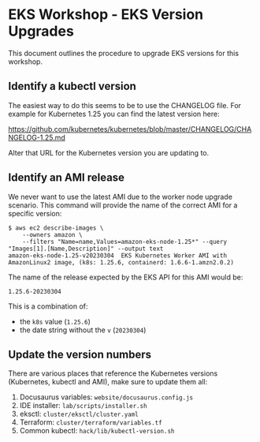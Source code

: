 # EKS Workshop - EKS Version Upgrades

This document outlines the procedure to upgrade EKS versions for this workshop.

## Identify a kubectl version

The easiest way to do this seems to be to use the CHANGELOG file. For example for Kubernetes 1.25 you can find the latest version here:

https://github.com/kubernetes/kubernetes/blob/master/CHANGELOG/CHANGELOG-1.25.md

Alter that URL for the Kubernetes version you are updating to.

## Identify an AMI release

We never want to use the latest AMI due to the worker node upgrade scenario. This command will provide the name of the correct AMI for a specific version:

```
$ aws ec2 describe-images \
    --owners amazon \
    --filters "Name=name,Values=amazon-eks-node-1.25*" --query "Images[1].[Name,Description]" --output text
amazon-eks-node-1.25-v20230304  EKS Kubernetes Worker AMI with AmazonLinux2 image, (k8s: 1.25.6, containerd: 1.6.6-1.amzn2.0.2)
```

The name of the release expected by the EKS API for this AMI would be:

```
1.25.6-20230304
```

This is a combination of:

- the `k8s` value (`1.25.6`)
- the date string without the `v` (`20230304`)

## Update the version numbers

There are various places that reference the Kubernetes versions (Kubernetes, kubectl and AMI), make sure to update them all:

1. Docusaurus variables: `website/docusaurus.config.js`
1. IDE installer: `lab/scripts/installer.sh`
1. eksctl: `cluster/eksctl/cluster.yaml`
1. Terraform: `cluster/terraform/variables.tf`
1. Common kubectl: `hack/lib/kubectl-version.sh`
